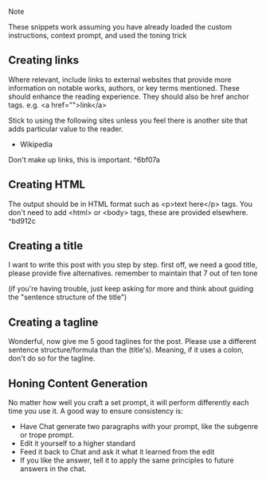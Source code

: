 >[!note]
>These snippets work assuming you have already loaded the custom instructions, context prompt, and used the toning trick



## Creating links
Where relevant, include links to external websites that provide more information on notable works, authors, or key terms mentioned. These should enhance the reading experience. They should also be href anchor tags. e.g. \<a href="">link\</a>

Stick to using the following sites unless you feel there is another site that adds particular value to the reader.

- Wikipedia

Don't make up links, this is important.  ^6bf07a

## Creating HTML
The output should be in HTML format such as \<p>text here\</p> tags. You don't need to add \<html> or \<body> tags, these are provided elsewhere.   ^bd912c

## Creating a title

I want to write this post with you step by step. first off, we need a good title, please provide five alternatives. remember to maintain that 7 out of ten tone

(if you're having trouble, just keep asking for more and think about guiding the "sentence structure of the title")

## Creating a tagline

Wonderful, now give me 5 good taglines for the post. Please use a different sentence structure/formula than the (title's). Meaning, if it uses a colon, don't do so for the tagline.

## Honing Content Generation

No matter how well you craft a set prompt, it will perform differently each time you use it. A good way to ensure consistency is:
- Have Chat generate two paragraphs with your prompt, like the subgenre or trope prompt.
- Edit it yourself to a higher standard
- Feed it back to Chat and ask it what it learned from the edit
- If you like the answer, tell it to apply the same principles to future answers in the chat.

